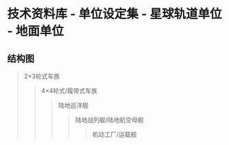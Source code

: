 #  技术资料库 - 单位设定集 - 星球轨道单位 - 地面单位

## 结构图

> 2×3轮式车族
> > 4×4轮式/履带式车族
> > > 陆地巡洋舰
> > > > 陆地战列舰/陆地航空母舰
> > > >
> > > > > 机动工厂/运载舰

